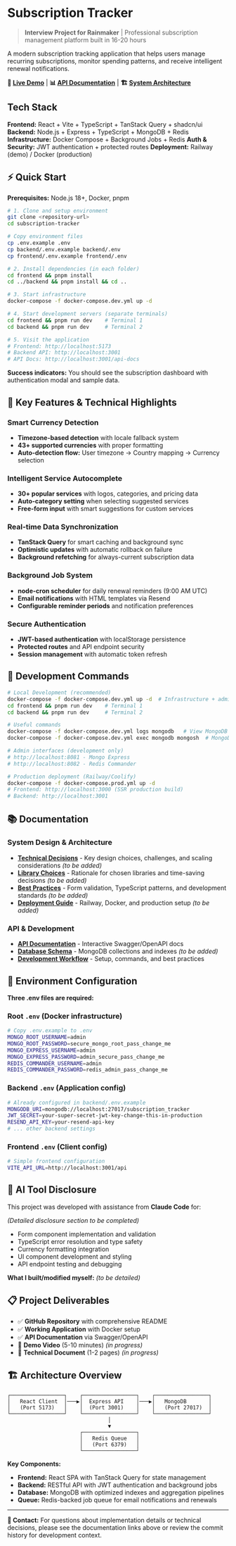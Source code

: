 # Subscription Tracker

> **Interview Project for Rainmaker** | Professional subscription management platform built in 16-20 hours

A modern subscription tracking application that helps users manage recurring subscriptions, monitor spending patterns, and receive intelligent renewal notifications.

**🚀 [Live Demo](https://placeholder-demo-url.railway.app)** | **📊 [API Documentation](./docs/api)** | **🏗️ [System Architecture](./docs/TECHNICAL_DECISIONS.md)**

## Tech Stack

**Frontend:** React + Vite + TypeScript + TanStack Query + shadcn/ui
**Backend:** Node.js + Express + TypeScript + MongoDB + Redis
**Infrastructure:** Docker Compose + Background Jobs + Redis
**Auth & Security:** JWT authentication + protected routes
**Deployment:** Railway (demo) / Docker (production)

## ⚡ Quick Start

**Prerequisites:** Node.js 18+, Docker, pnpm

```bash
# 1. Clone and setup environment
git clone <repository-url>
cd subscription-tracker

# Copy environment files
cp .env.example .env
cp backend/.env.example backend/.env
cp frontend/.env.example frontend/.env

# 2. Install dependencies (in each folder)
cd frontend && pnpm install
cd ../backend && pnpm install && cd ..

# 3. Start infrastructure
docker-compose -f docker-compose.dev.yml up -d

# 4. Start development servers (separate terminals)
cd frontend && pnpm run dev    # Terminal 1
cd backend && pnpm run dev     # Terminal 2

# 5. Visit the application
# Frontend: http://localhost:5173
# Backend API: http://localhost:3001
# API Docs: http://localhost:3001/api-docs
```

**Success indicators:** You should see the subscription dashboard with authentication modal and sample data.

## 🎯 Key Features & Technical Highlights

### **Smart Currency Detection**
- **Timezone-based detection** with locale fallback system
- **43+ supported currencies** with proper formatting
- **Auto-detection flow:** User timezone → Country mapping → Currency selection

### **Intelligent Service Autocomplete**
- **30+ popular services** with logos, categories, and pricing data
- **Auto-category setting** when selecting suggested services
- **Free-form input** with smart suggestions for custom services

### **Real-time Data Synchronization**
- **TanStack Query** for smart caching and background sync
- **Optimistic updates** with automatic rollback on failure
- **Background refetching** for always-current subscription data

### **Background Job System**
- **node-cron scheduler** for daily renewal reminders (9:00 AM UTC)
- **Email notifications** with HTML templates via Resend
- **Configurable reminder periods** and notification preferences

### **Secure Authentication**
- **JWT-based authentication** with localStorage persistence
- **Protected routes** and API endpoint security
- **Session management** with automatic token refresh

## 🚀 Development Commands

```bash
# Local Development (recommended)
docker-compose -f docker-compose.dev.yml up -d  # Infrastructure + admin tools
cd frontend && pnpm run dev    # Terminal 1
cd backend && pnpm run dev     # Terminal 2

# Useful commands
docker-compose -f docker-compose.dev.yml logs mongodb   # View MongoDB logs
docker-compose -f docker-compose.dev.yml exec mongodb mongosh  # MongoDB shell

# Admin interfaces (development only)
# http://localhost:8081 - Mongo Express
# http://localhost:8082 - Redis Commander

# Production deployment (Railway/Coolify)
docker-compose -f docker-compose.prod.yml up -d
# Frontend: http://localhost:3000 (SSR production build)
# Backend: http://localhost:3001
```

## 📚 Documentation

### **System Design & Architecture**
- **[Technical Decisions](./docs/TECHNICAL_DECISIONS.md)** - Key design choices, challenges, and scaling considerations *(to be added)*
- **[Library Choices](./docs/LIBRARY_CHOICES.md)** - Rationale for chosen libraries and time-saving decisions *(to be added)*
- **[Best Practices](./docs/BEST_PRACTICES.md)** - Form validation, TypeScript patterns, and development standards *(to be added)*
- **[Deployment Guide](./docs/DEPLOYMENT_OPTIONS.md)** - Railway, Docker, and production setup *(to be added)*

### **API & Development**
- **[API Documentation](./docs/api)** - Interactive Swagger/OpenAPI docs
- **[Database Schema](./docs/DATABASE_SCHEMA.md)** - MongoDB collections and indexes *(to be added)*
- **[Development Workflow](./AGENTS.md)** - Setup, commands, and best practices

## 🔧 Environment Configuration

**Three .env files are required:**

### Root `.env` (Docker infrastructure)
```bash
# Copy .env.example to .env
MONGO_ROOT_USERNAME=admin
MONGO_ROOT_PASSWORD=secure_mongo_root_pass_change_me
MONGO_EXPRESS_USERNAME=admin
MONGO_EXPRESS_PASSWORD=admin_secure_pass_change_me
REDIS_COMMANDER_USERNAME=admin
REDIS_COMMANDER_PASSWORD=redis_admin_pass_change_me
```

### Backend `.env` (Application config)
```bash
# Already configured in backend/.env.example
MONGODB_URI=mongodb://localhost:27017/subscription_tracker
JWT_SECRET=your-super-secret-jwt-key-change-this-in-production
RESEND_API_KEY=your-resend-api-key
# ... other backend settings
```

### Frontend `.env` (Client config)
```bash
# Simple frontend configuration
VITE_API_URL=http://localhost:3001/api
```

## 🤖 AI Tool Disclosure

This project was developed with assistance from **Claude Code** for:

*(Detailed disclosure section to be completed)*

- Form component implementation and validation
- TypeScript error resolution and type safety
- Currency formatting integration
- UI component development and styling
- API endpoint testing and debugging

**What I built/modified myself:** *(to be detailed)*

## 📋 Project Deliverables

- ✅ **GitHub Repository** with comprehensive README
- ✅ **Working Application** with Docker setup
- ✅ **API Documentation** via Swagger/OpenAPI
- 🔄 **Demo Video** (5-10 minutes) *(in progress)*
- 🔄 **Technical Document** (1-2 pages) *(in progress)*

## 🏗️ Architecture Overview

```
┌─────────────────┐    ┌─────────────────┐    ┌─────────────────┐
│   React Client  │───▶│  Express API    │───▶│   MongoDB       │
│   (Port 5173)   │    │  (Port 3001)    │    │   (Port 27017)  │
└─────────────────┘    └─────────────────┘    └─────────────────┘
                                │
                                ▼
                       ┌─────────────────┐
                       │   Redis Queue   │
                       │   (Port 6379)   │
                       └─────────────────┘
```

**Key Components:**
- **Frontend:** React SPA with TanStack Query for state management
- **Backend:** RESTful API with JWT authentication and background jobs
- **Database:** MongoDB with optimized indexes and aggregation pipelines
- **Queue:** Redis-backed job queue for email notifications and renewals

---

**📧 Contact:** For questions about implementation details or technical decisions, please see the documentation links above or review the commit history for development context.